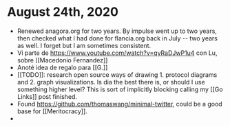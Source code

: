# August 24th, 2020
- Renewed anagora.org for two years. By impulse went up to two years, then checked what I had done for flancia.org back in July -- two years as well. I forget but I am sometimes consistent.
- Vi parte de https://www.youtube.com/watch?v=qyRaDJwP1u4 con Lu, sobre [[Macedonio Fernandez]]
- Anoté idea de regalo para [[G.]]
- [[TODO]]: research open source ways of drawing 1. protocol diagrams and 2. graph visualizations. Is dia the best there is, or should I use something higher level? This is sort of implicitly blocking calling my [[Go Links]] post finished.
- Found https://github.com/thomaswang/minimal-twitter, could be a good base for [[Meritocracy]].
- 
